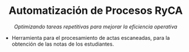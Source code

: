 <h1 align="center">Automatización de Procesos RyCA</h1>

<p align="center">
  <em>Optimizando tareas repetitivas para mejorar la eficiencia operativa</em>
</p>

* Herramienta para el procesamiento de actas escaneadas, para la obtención de las notas de los estudiantes.
